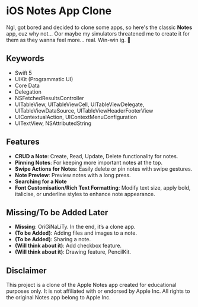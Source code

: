 # iOS Notes App Clone

Ngl, got bored and decided to clone some apps, so here's the classic **Notes** app, cuz why not... Oor maybe my simulators threatened me to create it for them as they wanna feel more... real. Win-win ig. 🫡

## Keywords
* Swift 5
* UIKit (Programmatic UI)
* Core Data
* Delegation
* NSFetchedResultsController
* UITableView, UITableViewCell, UITableViewDelegate, UITableViewDataSource, UITableViewHeaderFooterView
* UIContextualAction, UIContextMenuConfiguration
* UITextView, NSAttributedString

## Features
- **CRUD a Note**: Create, Read, Update, Delete functionality for notes.
- **Pinning Notes**: For keeping more important notes at the top.
- **Swipe Actions for Notes**: Easily delete or pin notes with swipe gestures.
- **Note Preview**: Preview notes with a long press.
- **Searching for a Note**
- **Font Customisation/Rich Text Formatting**: Modify text size, apply bold, italicise, or underline styles to enhance note appearance.

## Missing/To be Added Later
- **Missing**: OriGiNaLiTy. In the end, it’s a clone app.
- **(To be Added)**: Adding files and images to a note.
- **(To be Added)**: Sharing a note.
- **(Will think about it)**: Add checkbox feature.
- **(Will think about it)**: Drawing feature, PencilKit.

## Disclaimer
This project is a clone of the Apple Notes app created for educational purposes only. It is not affiliated with or endorsed by Apple Inc. All rights to the original Notes app belong to Apple Inc.
